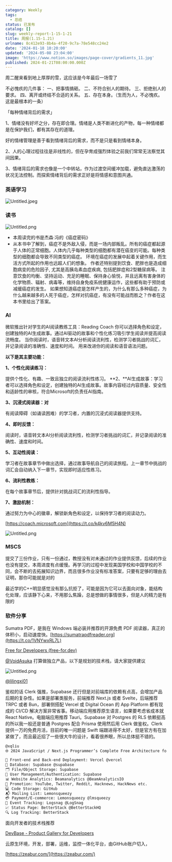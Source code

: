 ```yaml
---
category: Weekly
tags:
  - 总结
status: 已发布
catalog: []
slug: weekly-report-1-15-1-21
title: 周报(1.15-1.21)
urlname: 8c412e93-8b4a-4f20-9c7a-78e548cc24e2
date: '2024-01-18 10:20:00'
updated: '2024-05-08 23:04:00'
image: 'https://www.notion.so/images/page-cover/gradients_11.jpg'
published: 2024-01-21T08:00:00.000Z
---
```


周二醒来看到地上厚厚的雪，这应该是今年最后一场雪了


不必愧疚的几件事：
一、把事情搞砸。
二、不符合别人的期待。
三、拒绝别人的要求。
四、离开或终结不合适的关系。
五、存在本身。（生而为人，不必愧疚。这是最根本的一条）


「每种情绪背后的需求」


1、情绪没有好坏之分，存在即合理。情绪是人类不断进化的产物，每一种情绪都是在保护我们，都有其存在的道理。


好的情绪管理是善于看到情绪背后的需求，而不是只是看到情绪本身。


2、人的心理过程往往是非线性的，但在孕育成强烈体验之前我们常常无法察觉其间因果。


3、情绪背后的需求也像是一个中转站，作为过渡空间缓冲加载，避免直达激荡的状况无法控制。而探索情绪背后的需求正好是将情感和意图共通。


### 英语学习


![Untitled.jpeg](https://prod-files-secure.s3.us-west-2.amazonaws.com/5d24fe63-e567-4804-86f9-9fdc62e13082/faec46dc-9da5-4799-b905-c316418f1168/Untitled.jpeg?X-Amz-Algorithm=AWS4-HMAC-SHA256&X-Amz-Content-Sha256=UNSIGNED-PAYLOAD&X-Amz-Credential=ASIAZI2LB466YCRBTLTZ%2F20250301%2Fus-west-2%2Fs3%2Faws4_request&X-Amz-Date=20250301T053636Z&X-Amz-Expires=3600&X-Amz-Security-Token=IQoJb3JpZ2luX2VjEGQaCXVzLXdlc3QtMiJHMEUCIQDw0uMwimi0UxUPAeuViUFJ51XRN3YAsMah1PndvqjLzAIgObPzMfcRsxA1VZt5gDArDortMStNS5lO74cZOapssqcqiAQInf%2F%2F%2F%2F%2F%2F%2F%2F%2F%2FARAAGgw2Mzc0MjMxODM4MDUiDCwnbhd2Rzy%2BjcqfUSrcAzP7l%2B4K3hMHbcmejHdAfDE1WR8X34c3jmoafp5Kckz%2BIzC9lG78Xt1WnwZ2CskEUXnCNegNZE2CJxdQc9xcICXOV1BE7XIoJtlpyzoNucXTiDsoD5YzOmgx3SLjw3oGUDkI16UqKmHNsnI0EM2xCrdKY3KKRSjIMVydqdcSYajE7wFgWc8ieRElkEsrQgaY%2BbsTsMDM7m1tPJRppbb6vjSlGBS5NVL%2BCEw%2B%2FJGcfGO9I2g83sj4j2ZOpOsMnFWuudUhWBXZ%2FmTFumHZypu7zFi6CG0BO2eqli4F1QfBXZ15jBMe1mFbPPE0qX85Lf7J%2FL0FyfTgPqEToWkk7RNqkR%2B7IiDfWSaLWQYeOFSPfrIAj%2Fk7YrnIE1jGKyVx8nQkz5Vu%2Bcmfq%2FAoHDQgYpyQ%2FdFADzxvLa%2FxMhJ0yuIiCF4kvSp0iaZmt4CxSthOywRKDlMyLe17iUd6KY55ZpeXmjhNV9kKWejtpiU27Km%2B1wsNo7LzupXEPgUAXEoK%2Bd%2BTMSY9OMbUPoLd7MaV7zeQhXFq1zKIFLemyykkD9aFUnDdAAyr0sGYqG3d1m5ZCfZ440L5GxHAHux2%2FFmFx0XckRv3prkfinvQTOLC1OwP7FvMwZiP5fUKrNURoJ1jMNePir4GOqUBunmJU99bla5pucqu%2FOYwUJRTKOhfiXB6b07V7mEJ%2FS14pRZsXE3e5GICdVI0tMA9NOE6hWhvf1TcLPpePWgGa8%2BYif6Mu2VxidLGPg3rOISt%2FH6y5No4X8jJ87Utg8vAEeA9VNfoTV03EghrUtVvXF39vSSOFdKBR7XKY5wiX%2BBPiPyeFIadVd1JL0Ihp68cD2327q54oUetHbjKmYSha3eM9iyg&X-Amz-Signature=dbdde41def78e2f4318fb6b525313951669a52b0fc18a9621c1647ac2501891e&X-Amz-SignedHeaders=host&x-id=GetObject)


### 读书


![Untitled.png](https://prod-files-secure.s3.us-west-2.amazonaws.com/5d24fe63-e567-4804-86f9-9fdc62e13082/08aff459-da99-4ed5-87c6-1f4c95b62ac3/Untitled.png?X-Amz-Algorithm=AWS4-HMAC-SHA256&X-Amz-Content-Sha256=UNSIGNED-PAYLOAD&X-Amz-Credential=ASIAZI2LB466YCRBTLTZ%2F20250301%2Fus-west-2%2Fs3%2Faws4_request&X-Amz-Date=20250301T053636Z&X-Amz-Expires=3600&X-Amz-Security-Token=IQoJb3JpZ2luX2VjEGQaCXVzLXdlc3QtMiJHMEUCIQDw0uMwimi0UxUPAeuViUFJ51XRN3YAsMah1PndvqjLzAIgObPzMfcRsxA1VZt5gDArDortMStNS5lO74cZOapssqcqiAQInf%2F%2F%2F%2F%2F%2F%2F%2F%2F%2FARAAGgw2Mzc0MjMxODM4MDUiDCwnbhd2Rzy%2BjcqfUSrcAzP7l%2B4K3hMHbcmejHdAfDE1WR8X34c3jmoafp5Kckz%2BIzC9lG78Xt1WnwZ2CskEUXnCNegNZE2CJxdQc9xcICXOV1BE7XIoJtlpyzoNucXTiDsoD5YzOmgx3SLjw3oGUDkI16UqKmHNsnI0EM2xCrdKY3KKRSjIMVydqdcSYajE7wFgWc8ieRElkEsrQgaY%2BbsTsMDM7m1tPJRppbb6vjSlGBS5NVL%2BCEw%2B%2FJGcfGO9I2g83sj4j2ZOpOsMnFWuudUhWBXZ%2FmTFumHZypu7zFi6CG0BO2eqli4F1QfBXZ15jBMe1mFbPPE0qX85Lf7J%2FL0FyfTgPqEToWkk7RNqkR%2B7IiDfWSaLWQYeOFSPfrIAj%2Fk7YrnIE1jGKyVx8nQkz5Vu%2Bcmfq%2FAoHDQgYpyQ%2FdFADzxvLa%2FxMhJ0yuIiCF4kvSp0iaZmt4CxSthOywRKDlMyLe17iUd6KY55ZpeXmjhNV9kKWejtpiU27Km%2B1wsNo7LzupXEPgUAXEoK%2Bd%2BTMSY9OMbUPoLd7MaV7zeQhXFq1zKIFLemyykkD9aFUnDdAAyr0sGYqG3d1m5ZCfZ440L5GxHAHux2%2FFmFx0XckRv3prkfinvQTOLC1OwP7FvMwZiP5fUKrNURoJ1jMNePir4GOqUBunmJU99bla5pucqu%2FOYwUJRTKOhfiXB6b07V7mEJ%2FS14pRZsXE3e5GICdVI0tMA9NOE6hWhvf1TcLPpePWgGa8%2BYif6Mu2VxidLGPg3rOISt%2FH6y5No4X8jJ87Utg8vAEeA9VNfoTV03EghrUtVvXF39vSSOFdKBR7XKY5wiX%2BBPiPyeFIadVd1JL0Ihp68cD2327q54oUetHbjKmYSha3eM9iyg&X-Amz-Signature=d04725a8afcabc993473ef914a324c6fb190d62b0bb7823f3bdd01932fd2e080&X-Amz-SignedHeaders=host&x-id=GetObject)

- 本周读完的书是杰森·冯的《癌症密码》
- 从本书中了解到，癌症不是外敌入侵，而是一场内部叛乱。所有的癌症都起源于人体的正常细胞。人体内几乎每种类型的细胞都有潜在癌变的可能。每种类型的细胞都会导致不同类型的癌症。
环境在癌症的发展中起着关键作用，而生活方式所起的作用也远超人们的想象。
作者还特别提到饮食、肥胖也是造成细胞病变的危险因子, 尤其是高胰岛素血症疾病, 包括肥胖症和2型糖尿病等。
注意饮食的均衡、坚持运动、充足的睡眠、保持身心愉悦，并且远离有害身体的化学物质、辐射、病毒等，维持自身免疫系统健康运作，这些都有助于预防或减缓癌症的发生。
如果想知道癌症是怎样产生的，为什么有那么多种癌症，为什么越来越多的人死于癌症，怎样对抗癌症，有没有可能战而胜之？作者在这本书里给出了答案。

### AI


微软推出针对学生的AI阅读教练工具：Reading Coach
你可以选择角色和设定，创建独特的AI生成故事。通过AI驱动的故事和个性化练习吸引学生阅读并提高阅读流畅度。
当你阅读时，语音转文本AI分析阅读流利性，检测学习者挑战的词汇，并记录阅读的准确性、速度和时间。
用来改进你的阅读和语音语法问题。


**以下是其主要功能：**


**1、个性化阅读练习：**


提供个性化、有趣、一致且独立的阅读流利性练习。
**2、**AI生成故事：学习者可以选择角色和设定，创建独特的AI生成故事。故事内容经过内容质量、安全性和适龄性的审核，符合Microsoft的负责任AI指南。


**3、沉浸式阅读器：对**


有阅读障碍（如诵读困难）的学习者，内置的沉浸式阅读器提供支持。


**4、即时反馈：**


阅读时，语音转文本AI分析阅读流利性，检测学习者挑战的词汇，并记录阅读的准确性、速度和时间。


**5、互动性阅读：**


学习者在故事章节中做出选择，通过故事导航自己的阅读旅程。上一章节中挑战的词汇会自动纳入下一章节，实现即时适应性练习。


**6、流利性教练：**


在每个故事章节后，提供针对挑战词汇的流利性指导。


**7、激励机制：**


通过努力为中心的徽章，解锁新角色和设定，以保持学习者的阅读动力。


[https://coach.microsoft.com](https://t.co/k4kv6M5H4N)


![Untitled.png](https://prod-files-secure.s3.us-west-2.amazonaws.com/5d24fe63-e567-4804-86f9-9fdc62e13082/8f53d036-0cfc-469d-a837-f15107675ae4/Untitled.png?X-Amz-Algorithm=AWS4-HMAC-SHA256&X-Amz-Content-Sha256=UNSIGNED-PAYLOAD&X-Amz-Credential=ASIAZI2LB466YCRBTLTZ%2F20250301%2Fus-west-2%2Fs3%2Faws4_request&X-Amz-Date=20250301T053636Z&X-Amz-Expires=3600&X-Amz-Security-Token=IQoJb3JpZ2luX2VjEGQaCXVzLXdlc3QtMiJHMEUCIQDw0uMwimi0UxUPAeuViUFJ51XRN3YAsMah1PndvqjLzAIgObPzMfcRsxA1VZt5gDArDortMStNS5lO74cZOapssqcqiAQInf%2F%2F%2F%2F%2F%2F%2F%2F%2F%2FARAAGgw2Mzc0MjMxODM4MDUiDCwnbhd2Rzy%2BjcqfUSrcAzP7l%2B4K3hMHbcmejHdAfDE1WR8X34c3jmoafp5Kckz%2BIzC9lG78Xt1WnwZ2CskEUXnCNegNZE2CJxdQc9xcICXOV1BE7XIoJtlpyzoNucXTiDsoD5YzOmgx3SLjw3oGUDkI16UqKmHNsnI0EM2xCrdKY3KKRSjIMVydqdcSYajE7wFgWc8ieRElkEsrQgaY%2BbsTsMDM7m1tPJRppbb6vjSlGBS5NVL%2BCEw%2B%2FJGcfGO9I2g83sj4j2ZOpOsMnFWuudUhWBXZ%2FmTFumHZypu7zFi6CG0BO2eqli4F1QfBXZ15jBMe1mFbPPE0qX85Lf7J%2FL0FyfTgPqEToWkk7RNqkR%2B7IiDfWSaLWQYeOFSPfrIAj%2Fk7YrnIE1jGKyVx8nQkz5Vu%2Bcmfq%2FAoHDQgYpyQ%2FdFADzxvLa%2FxMhJ0yuIiCF4kvSp0iaZmt4CxSthOywRKDlMyLe17iUd6KY55ZpeXmjhNV9kKWejtpiU27Km%2B1wsNo7LzupXEPgUAXEoK%2Bd%2BTMSY9OMbUPoLd7MaV7zeQhXFq1zKIFLemyykkD9aFUnDdAAyr0sGYqG3d1m5ZCfZ440L5GxHAHux2%2FFmFx0XckRv3prkfinvQTOLC1OwP7FvMwZiP5fUKrNURoJ1jMNePir4GOqUBunmJU99bla5pucqu%2FOYwUJRTKOhfiXB6b07V7mEJ%2FS14pRZsXE3e5GICdVI0tMA9NOE6hWhvf1TcLPpePWgGa8%2BYif6Mu2VxidLGPg3rOISt%2FH6y5No4X8jJ87Utg8vAEeA9VNfoTV03EghrUtVvXF39vSSOFdKBR7XKY5wiX%2BBPiPyeFIadVd1JL0Ihp68cD2327q54oUetHbjKmYSha3eM9iyg&X-Amz-Signature=9c2ef8270ea6795654cc58ced9beded5764e79b1f71758e6ccf29369f02faf01&X-Amz-SignedHeaders=host&x-id=GetObject)


### MSCS


提交了三份作业，只有一份通过，教授没有对未通过的作业提供反馈，后续的作业也没有提交，本周进度有点缓慢。再学习的过程中发现美国学校和中国学校的不同，会不断的去拓展知识边界，而且很多作业没有标准答案，只要有足够的理由去证明，那你可能就是对的


最近学的C++明显感觉没有那么抗拒了，可能是因为它可以去面向对象，能结构化处理，应该静下心来，不用那么焦躁，总是想做的事情很多，但是人的精力是有限的


### 软件分享


Sumatra PDF，是我在 Windows 端必装并推荐的开源免费 PDF 阅读器，真正的体积小，启动速度快。[https://sumatrapdfreader.org](https://t.co/1VNYwxRL7L)


[Free for Developers (free-for.dev)](https://free-for.dev/#/)


[@VoidAsuka](https://twitter.com/VoidAsuka) 打算做独立产品，以下是规划的技术栈，请大家提供建议


![Untitled.png](https://prod-files-secure.s3.us-west-2.amazonaws.com/5d24fe63-e567-4804-86f9-9fdc62e13082/93561a3c-b2bc-4a43-bbc5-67e3f740ed5e/Untitled.png?X-Amz-Algorithm=AWS4-HMAC-SHA256&X-Amz-Content-Sha256=UNSIGNED-PAYLOAD&X-Amz-Credential=ASIAZI2LB466YCRBTLTZ%2F20250301%2Fus-west-2%2Fs3%2Faws4_request&X-Amz-Date=20250301T053636Z&X-Amz-Expires=3600&X-Amz-Security-Token=IQoJb3JpZ2luX2VjEGQaCXVzLXdlc3QtMiJHMEUCIQDw0uMwimi0UxUPAeuViUFJ51XRN3YAsMah1PndvqjLzAIgObPzMfcRsxA1VZt5gDArDortMStNS5lO74cZOapssqcqiAQInf%2F%2F%2F%2F%2F%2F%2F%2F%2F%2FARAAGgw2Mzc0MjMxODM4MDUiDCwnbhd2Rzy%2BjcqfUSrcAzP7l%2B4K3hMHbcmejHdAfDE1WR8X34c3jmoafp5Kckz%2BIzC9lG78Xt1WnwZ2CskEUXnCNegNZE2CJxdQc9xcICXOV1BE7XIoJtlpyzoNucXTiDsoD5YzOmgx3SLjw3oGUDkI16UqKmHNsnI0EM2xCrdKY3KKRSjIMVydqdcSYajE7wFgWc8ieRElkEsrQgaY%2BbsTsMDM7m1tPJRppbb6vjSlGBS5NVL%2BCEw%2B%2FJGcfGO9I2g83sj4j2ZOpOsMnFWuudUhWBXZ%2FmTFumHZypu7zFi6CG0BO2eqli4F1QfBXZ15jBMe1mFbPPE0qX85Lf7J%2FL0FyfTgPqEToWkk7RNqkR%2B7IiDfWSaLWQYeOFSPfrIAj%2Fk7YrnIE1jGKyVx8nQkz5Vu%2Bcmfq%2FAoHDQgYpyQ%2FdFADzxvLa%2FxMhJ0yuIiCF4kvSp0iaZmt4CxSthOywRKDlMyLe17iUd6KY55ZpeXmjhNV9kKWejtpiU27Km%2B1wsNo7LzupXEPgUAXEoK%2Bd%2BTMSY9OMbUPoLd7MaV7zeQhXFq1zKIFLemyykkD9aFUnDdAAyr0sGYqG3d1m5ZCfZ440L5GxHAHux2%2FFmFx0XckRv3prkfinvQTOLC1OwP7FvMwZiP5fUKrNURoJ1jMNePir4GOqUBunmJU99bla5pucqu%2FOYwUJRTKOhfiXB6b07V7mEJ%2FS14pRZsXE3e5GICdVI0tMA9NOE6hWhvf1TcLPpePWgGa8%2BYif6Mu2VxidLGPg3rOISt%2FH6y5No4X8jJ87Utg8vAEeA9VNfoTV03EghrUtVvXF39vSSOFdKBR7XKY5wiX%2BBPiPyeFIadVd1JL0Ihp68cD2327q54oUetHbjKmYSha3eM9iyg&X-Amz-Signature=947a84673e9160d7fc8f83a80c3a5ac43de7c8a33371d91263789035827730f5&X-Amz-SignedHeaders=host&x-id=GetObject)


[@lilingxi01](https://twitter.com/lilingxi01)


鉴权的话 Clerk 强推，Supabase 还行但是对前端库的依赖有点高，会增加产品后期的复杂性。如果是部署类服务，前端推荐 Next.js 或者 Svelte，后端推荐 TRPC 或者 Bun，部署侧搭配 Vercel 或 Digital Ocean 的 App Platform 都有现成的 CI/CD 解决方案非常省事。移动端应用推荐原生语言，如果要考虑省成本就 React Native。电脑端应用推荐 Tauri。Supabase 对 Postgres 的 RLS 依赖挺高的所以我一般还是普通 Postgres 配合 Prisma 使用然后用 Clerk 做鉴权。Clerk 提供一万的免费月活，目前的唯一问题是 Swift 端跟进得不太好，但是官方有在加紧做了，而且最近招了一些很大牛的设计，看着很养眼，所以总体挺不错的。


```markdown
@xqliu
🌐 2024 JavaScript / Next.js Programmer’s Complete Free Architecture for solo entrepreneur:

🔧 Front-end and Back-end Deployment: Vercel @vercel
💾 Database: Supabase @supabase
🗂️ File/Object Storage: Supabase
👥 User Management/Authentication: Supabase
📊 Website Analytics: Beamanalytics @BeamAnalyticsIO
📣 Promotion: YouTube, Twitter, Reddit, Hacknews, HackNews etc. 
💻 Code Storage: GitHub
📬 Mailing List: Lemonsqueezy
💳 Payment/E-commerce: Lemonsqueezy @lmsqueezy
📌 Event Tracking: Logsnag @LogSnag
📈 Status Page: BetterStack @BetterStackHQ
🔍 Log Tracking: BetterStack
```


面向开发者的技术栈推荐


[DevBase - Product Gallery for Developers](https://devbase.fyi/)


云原生环境，开发，部署，运维，监控一体化平台，由GitHub账户切入，


[https://zeabur.com/](https://zeabur.com/)

